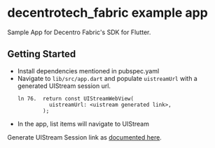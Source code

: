 # decentrotech_fabric example app

Sample App for Decentro Fabric's SDK for Flutter.

## Getting Started

- Install dependencies mentioned in pubspec.yaml
- Navigate to `lib/src/app.dart` and populate `uistreamUrl` with a generated UIStream session url.
  ```
  ln 76.  return const UIStreamWebView(
            uistreamUrl: <uistream generated link>,
          );
  ```
- In the app, list items will navigate to UIStream

Generate UIStream Session link as [documented here](https://docs.decentro.tech/docs/kyc-and-onboarding-workflows-uistreams).
